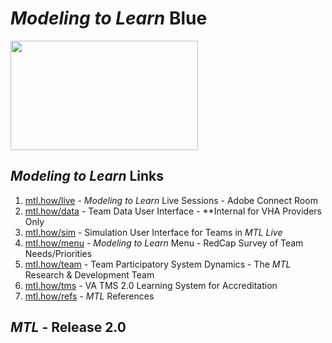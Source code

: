 # _Modeling to Learn_ Blue 

[<img src = "https://github.com/anthony/teampsd/blob/master/resources/logos/mtl_how_blue.png"
     height = "175" width = "300">](https://github.com/anthony/mtl) 

## *Modeling to Learn* Links

1. [mtl.how/live](https://www.mtl.how/live) - _Modeling to Learn_ Live Sessions - Adobe Connect Room
2. [mtl.how/data](https://www.mtl.how/data) - Team Data User Interface - **Internal for VHA Providers Only
3. [mtl.how/sim](https://www.mtl.how/sim) - Simulation User Interface for Teams in _MTL Live_
4. [mtl.how/menu](https://www.mtl.how/menu) - _Modeling to Learn_ Menu - RedCap Survey of Team Needs/Priorities
5. [mtl.how/team](https://www.mtl.how/team) - Team Participatory System Dynamics - The _MTL_ Research & Development Team
6. [mtl.how/tms](https://www.mtl.how/tms) - VA TMS 2.0 Learning System for Accreditation
7. [mtl.how/refs](https://www.mtl.how/refs) - _MTL_ References 


## _MTL_ - Release 2.0

